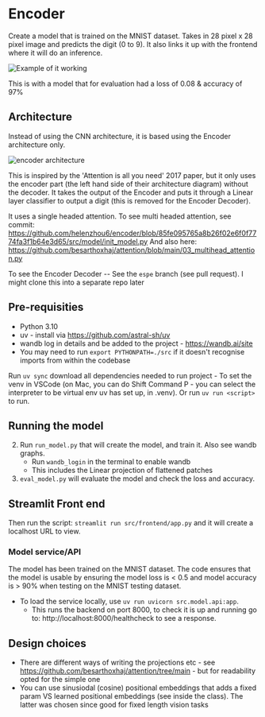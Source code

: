 # Encoder

Create a model that is trained on the MNIST dataset.
Takes in 28 pixel x 28 pixel image and predicts the digit (0 to 9). It also links it up with the frontend where it will do an inference.

![Example of it working](https://github.com/user-attachments/assets/d30e8ef0-3739-4d52-9b7a-c5849c75038b)

This is with a model that for evaluation had a loss of 0.08 & accuracy of 97%

## Architecture

Instead of using the CNN architecture, it is based using the Encoder architecture only. 

![encoder architecture](https://github.com/user-attachments/assets/a15de2f9-f256-4c48-b0e7-5b67b10b9c1c)

This is inspired by the 'Attention is all you need' 2017 paper, but it only uses the encoder part (the left hand side of their architecture diagram) without the decoder. It takes the output of the Encoder and puts it through a Linear layer classifier to output a digit (this is removed for the Encoder Decoder).

It uses a single headed attention.
To see multi headed attention, see commit: https://github.com/helenzhou6/encoder/blob/85fe095765a8b26f02e6f0f7774fa3f1b64e3d65/src/model/init_model.py
And also here: https://github.com/besarthoxhaj/attention/blob/main/03_multihead_attention.py

To see the Encoder Decoder -- See the `espe` branch (see pull request). I might clone this into a separate repo later

## Pre-requisities 
- Python 3.10
- uv - install via https://github.com/astral-sh/uv
- wandb log in details and be added to the project - https://wandb.ai/site
- You may need to run `export PYTHONPATH=./src` if it doesn't recognise imports from within the codebase

Run `uv sync` download all dependencies needed to run project
    - To set the venv in VSCode (on Mac, you can do Shift Command P - you can select the interpreter to be virtual env uv has set up, in .venv). Or run `uv run <script>` to run.

## Running the model
2. Run `run_model.py` that will create the model, and train it. Also see wandb graphs. 
    - Run `wandb_login` in the terminal to enable wandb
    - This includes the Linear projection of flattened patches
3. `eval_model.py` will evaluate the model and check the loss and accuracy.

## Streamlit Front end
Then run the script: `streamlit run src/frontend/app.py` and it will create a localhost URL to view.

### Model service/API
The model has been trained on the MNIST dataset. The code ensures that the model is usable by ensuring the model loss is < 0.5 and model accuracy is > 90% when testing on the MNIST testing dataset.
- To load the service locally, use `uv run uvicorn src.model.api:app`.
    - This runs the backend on port 8000, to check it is up and running go to: http://localhost:8000/healthcheck to see a response.

## Design choices
- There are different ways of writing the projections etc - see https://github.com/besarthoxhaj/attention/tree/main - but for readability opted for the simple one
- You can use sinusiodal (cosine) positional embeddings that adds a fixed param VS learned positional embeddings (see inside the class). The latter was chosen since good for fixed length vision tasks 